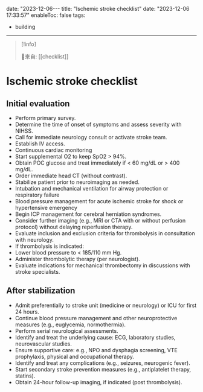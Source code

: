 date: "2023-12-06---
title: "Ischemic stroke checklist"
date: "2023-12-06 17:33:57"
enableToc: false
tags:
  - building
---
> [!info]
>
> 🌱來自: [[checklist]]
# Ischemic stroke checklist
## Initial evaluation
- Perform primary survey.
- Determine the time of onset of symptoms and assess severity with NIHSS.
- Call for immediate neurology consult or activate stroke team.
- Establish IV access.
- Continuous cardiac monitoring
- Start supplemental O2 to keep SpO2 > 94%.
- Obtain POC glucose and treat immediately if < 60 mg/dL or > 400 mg/dL.
- Order immediate head CT (without contrast).
- Stabilize patient prior to neuroimaging as needed.
- Intubation and mechanical ventilation for airway protection or respiratory failure
- Blood pressure management for acute ischemic stroke for shock or hypertensive emergency
- Begin ICP management for cerebral herniation syndromes.
- Consider further imaging (e.g., MRI or CTA with or without perfusion protocol) without delaying reperfusion therapy.
- Evaluate inclusion and exclusion criteria for thrombolysis in consultation with neurology.
- If thrombolysis is indicated:
- Lower blood pressure to < 185/110 mm Hg.
- Administer thrombolytic therapy (per neurologist).
- Evaluate indications for mechanical thrombectomy in discussions with stroke specialists.
## After stabilization
- Admit preferentially to stroke unit (medicine or neurology) or ICU for first 24 hours.
- Continue blood pressure management and other neuroprotective measures (e.g., euglycemia, normothermia).
- Perform serial neurological assessments.
- Identify and treat the underlying cause: ECG, laboratory studies, neurovascular studies.
- Ensure supportive care: e.g., NPO and dysphagia screening, VTE prophylaxis, physical and occupational therapy.
- Identify and treat any complications (e.g., seizures, neurogenic fever).
- Start secondary stroke prevention measures (e.g., antiplatelet therapy, statins).
- Obtain 24-hour follow-up imaging, if indicated (post thrombolysis).
